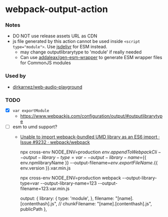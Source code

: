 webpack-output-action
=====================
### Notes
- DO NOT use release assets URL as CDN
- js file generated by this action cannot be used inside `<script type="module">`.  Use [jsdelivr](https://www.jsdelivr.com/) for ESM instead.
  - may change outputlibrarytype to 'module' if really needed
  - Can use [addaleax/gen-esm-wrapper](https://github.com/addaleax/gen-esm-wrapper) to generate ESM wrapper files for CommonJS modules

### Used by
- [dirkarnez/web-audio-playground](https://github.com/dirkarnez/web-audio-playground)

### TODO
- [x] `var exportModule`
  - https://www.webpackjs.com/configuration/output/#outputlibrarytype
- [ ] esm to umd support?
  - [Unable to import webpack-bundled UMD library as an ES6 import · Issue #9232 · webpack/webpack](https://github.com/webpack/webpack/issues/9232)


    npx cross-env NODE_ENV=production ${{ env.appendToWebpackCli }} --output-library-type=var --output-library-name=${{ env.npmlibraryName }} --output-filename=${{ env.exportFileName }}.${{ env.version }}.var.min.js



     npx cross-env NODE_ENV=production webpack --output-library-type=var --output-library-name=123 --output-filename=123.var.min.js


	output: {
		library: {
			type: 'module',
		},
		filename: "[name].[contenthash].js",
		// chunkFilename: "[name].[contenthash].js",
		publicPath
	},